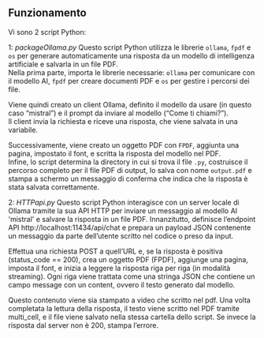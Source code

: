 ## Funzionamento
Vi sono 2 script Python:

1: *packageOllama.py* Questo script Python utilizza le librerie `ollama`, `fpdf` e `os` per generare automaticamente una risposta da un modello di intelligenza artificiale e salvarla in un file PDF.  
Nella prima parte, importa le librerie necessarie: `ollama` per comunicare con il modello AI, `fpdf` per creare documenti PDF e `os` per gestire i percorsi dei file.  

Viene quindi creato un client Ollama, definito il modello da usare (in questo caso “mistral”) e il prompt da inviare al modello (“Come ti chiami?”).  
Il client invia la richiesta e riceve una risposta, che viene salvata in una variabile.  

Successivamente, viene creato un oggetto PDF con `FPDF`, aggiunta una pagina, impostato il font, e scritta la risposta del modello nel PDF.  
Infine, lo script determina la directory in cui si trova il file `.py`, costruisce il percorso completo per il file PDF di output, lo salva con nome `output.pdf` e stampa a schermo un messaggio di conferma che indica che la risposta è stata salvata correttamente.  

2: *HTTPapi.py* Questo script Python interagisce con un server locale di Ollama tramite la sua API HTTP per inviare un messaggio al modello AI 'mistral' e salvare la risposta in un file PDF. Innanzitutto, definisce l’endpoint API http://localhost:11434/api/chat e prepara un payload JSON contenente un messaggio da parte dell’utente scritto nel codice o preso da input. 

Effettua una richiesta POST a quell’URL e, se la risposta è positiva (status_code == 200), crea un oggetto PDF (FPDF), aggiunge una pagina, imposta il font, e inizia a leggere la risposta riga per riga (in modalità streaming). Ogni riga viene trattata come una stringa JSON che contiene un campo message con un content, ovvero il testo generato dal modello. 

Questo contenuto viene sia stampato a video che scritto nel pdf. Una volta completata la lettura della risposta, il testo viene scritto nel PDF tramite multi_cell, e il file viene salvato nella stessa cartella dello script. Se invece la risposta dal server non è 200, stampa l’errore.
